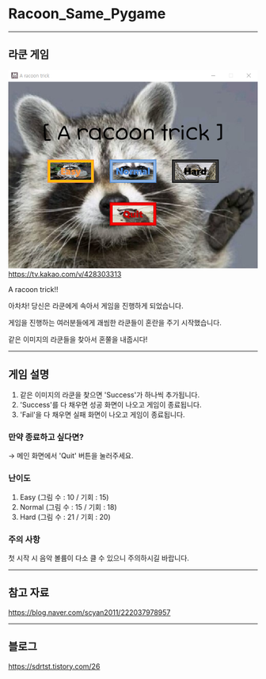 # Racoon_Same_Pygame

***

## 라쿤 게임
![title](/image/racoon_trick.png)
https://tv.kakao.com/v/428303313

A racoon trick!!

아차차! 당신은 라쿤에게 속아서 게임을 진행하게 되었습니다.

게임을 진행하는 여러분들에게 괘씸한 라쿤들이 혼란을 주기 시작했습니다.

같은 이미지의 라쿤들을 찾아서 혼쭐을 내줍시다!

***

## 게임 설명
1. 같은 이미지의 라쿤을 찾으면 'Success'가 하나씩 추가됩니다.
2. 'Success'를 다 채우면 성공 화면이 나오고 게임이 종료됩니다.
3. 'Fail'을 다 채우면 실패 화면이 나오고 게임이 종료됩니다.

### 만약 종료하고 싶다면?  
→ 메인 화면에서 'Quit' 버튼을 눌러주세요.

### 난이도
1. Easy (그림 수 : 10 / 기회 : 15)
2. Normal (그림 수 : 15 / 기회 : 18)
3. Hard (그림 수 : 21 / 기회 : 20)

### 주의 사항
첫 시작 시 음악 볼륨이 다소 클 수 있으니 주의하시길 바랍니다.

***

## 참고 자료
https://blog.naver.com/scyan2011/222037978957

***

## 블로그
https://sdrtst.tistory.com/26
